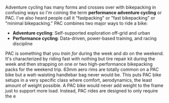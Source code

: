 Adventure cycling has many forms and crosses over with bikepacking in confusing ways so I'm coining the term **performance adventure cycling** or PAC. I've also heard people call it "fastpacking" or "fast bikepacking" or "minimal bikepacking." PAC combines two major ways to ride a bike:

- **Adventure cycling**: Self-supported exploration off-grid and urban
- **Performance cycling**: Data-driven, power-based training, and racing discipline

PAC is something that you *train for* during the week and *do* on the weekend. It's characterized by riding fast with nothing but tire repair kit during the week and then strapping on one or two high-performance bikepacking packs for the weekend trip. 63mm aero rims are totally common on a PAC bike but a watt-waisting handlebar bag never would be. This puts PAC bike setups in a very specific class where comfort, aerodynamics, the least amount of weight possible. A PAC bike would never add weight to the frame just to support more load. Instead, PAC rides are designed to only require the e
